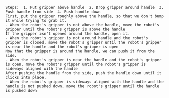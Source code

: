 
    Steps:  1. Put gripper above handle  2. Drop gripper around handle  3. Push handle from side  4. Push handle down 
    First, put the gripper roughly above the handle, so that we don't bump it while trying to grab it.
    - When the robot's gripper is not above the handle, move the robot's gripper until the robot's gripper is above the handle
    If the gripper isn't opened around the handle, open it.
    - When the robot's gripper is not around handle and the robot's gripper is closed, move the robot's gripper until the robot's gripper is near the handle and the robot's gripper is open 
    Now that the gripper is around the handle, we can push it from the side.
    - When the robot's gripper is near the handle and the robot's gripper is open, move the robot's gripper until the robot's gripper is sideways aligned with the handle
    After pushing the handle from the side, push the handle down until it clicks into place.
    - When the robot's gripper is sideways aligned with the handle and the handle is not pushed down, move the robot's gripper until the handle is pushed down